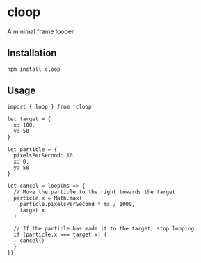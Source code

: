 # cloop
A minimal frame looper.

## Installation
`npm install cloop`

## Usage
```
import { loop } from 'cloop'

let target = {
  x: 100,
  y: 50
}

let particle = {
  pixelsPerSecond: 10,
  x: 0,
  y: 50
}

let cancel = loop(ms => {
  // Move the particle to the right towards the target
  particle.x = Math.max(
    particle.pixelsPerSecond * ms / 1000,
    target.x
  )

  // If the particle has made it to the target, stop looping
  if (particle.x === target.x) {
    cancel()
  }
})

```
